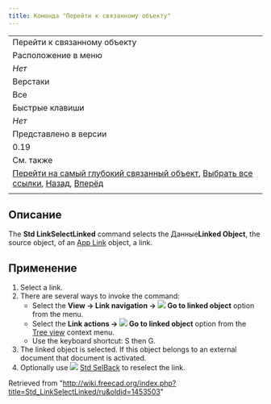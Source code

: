 ```yaml
---
title: Команда "Перейти к связанному объекту"
---
```

|  |
| --- |
| Перейти к связанному объекту |
| Расположение в меню |
| *Нет* |
| Верстаки |
| Все |
| Быстрые клавиши |
| *Нет* |
| Представлено в версии |
| 0.19 |
| См. также |
| [Перейти на самый глубокий связанный объект](/Std_LinkSelectLinkedFinal/ru "Std LinkSelectLinkedFinal/ru"), [Выбрать все ссылки](/Std_LinkSelectAllLinks/ru "Std LinkSelectAllLinks/ru"), [Назад](/Std_SelBack/ru "Std SelBack/ru"), [Вперёд](/Std_SelForward/ru "Std SelForward/ru") |
|  |

## Описание

The **Std LinkSelectLinked** command selects the Данные**Linked Object**, the source object, of an [App Link](/App_Link "App Link") object, a link.

## Применение

1. Select a link.
2. There are several ways to invoke the command:
   * Select the **View → Link navigation → ![](/images/Std_LinkSelectLinked.svg) Go to linked object** option from the menu.
   * Select the **Link actions → ![](/images/Std_LinkSelectLinked.svg) Go to linked object** option from the [Tree view](/Tree_view "Tree view") context menu.
   * Use the keyboard shortcut: S then G.
3. The linked object is selected. If this object belongs to an external document that document is activated.
4. Optionally use ![](/images/Std_SelBack.svg) [Std SelBack](/Std_SelBack "Std SelBack") to reselect the link.

Retrieved from "<http://wiki.freecad.org/index.php?title=Std_LinkSelectLinked/ru&oldid=1453503>"